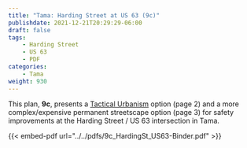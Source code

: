 ```yaml
---
title: "Tama: Harding Street at US 63 (9c)"
publishdate: 2021-12-21T20:29:29-06:00
draft: false
tags:
    - Harding Street
    - US 63
    - PDF
categories:
    - Tama
weight: 930
---
```

This plan, **9c**, presents a [Tactical Urbanism](http://tacticalurbanismguide.com/about/) option (page 2) and a more complex/expensive permanent streetscape option (page 3) for safety improvements at the Harding Street / US 63 intersection in Tama.

{{< embed-pdf url="../../pdfs/9c_HardingSt_US63-Binder.pdf" >}}
